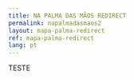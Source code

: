 ```yaml
---
title: NA PALMA DAS MÃOS REDIRECT
permalink: napalmadasmaos2
layout: mapa-palma-redirect
ref: mapa-palma-redirect
lang: pt
---
```



TESTE

